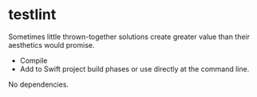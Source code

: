 # testlint

Sometimes little thrown-together solutions create greater value than their aesthetics would promise. 

* Compile
* Add to Swift project build phases or use directly at the command line.

No dependencies.